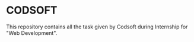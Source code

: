 # CODSOFT
This repository contains all the task given by Codsoft during Internship for "Web Development".
